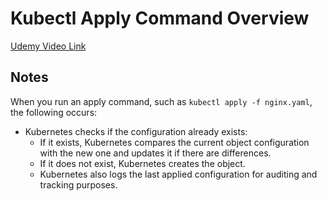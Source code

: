 # Kubectl Apply Command Overview

[Udemy Video Link](https://udemy.com/course/certified-kubernetes-administrator-with-practice-tests/learn/lecture/21500826#overview)

## Notes

When you run an apply command, such as `kubectl apply -f nginx.yaml`, the following occurs:

- Kubernetes checks if the configuration already exists:
    - If it exists, Kubernetes compares the current object configuration with the new one and updates it if there are differences.
    - If it does not exist, Kubernetes creates the object.
    - Kubernetes also logs the last applied configuration for auditing and tracking purposes.
